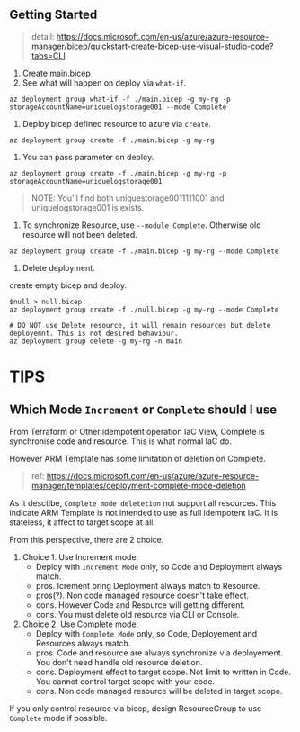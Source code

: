 ## Getting Started

> detail: https://docs.microsoft.com/en-us/azure/azure-resource-manager/bicep/quickstart-create-bicep-use-visual-studio-code?tabs=CLI

1. Create main.bicep
1. See what will happen on deploy via `what-if`.

```shell
az deployment group what-if -f ./main.bicep -g my-rg -p storageAccountName=uniquelogstorage001 --mode Complete
```

1. Deploy bicep defined resource to azure via `create`.

```shell
az deployment group create -f ./main.bicep -g my-rg
```

1. You can pass parameter on deploy.

```shell
az deployment group create -f ./main.bicep -g my-rg -p storageAccountName=uniquelogstorage001
```

> NOTE: You'll find both uniquestorage0011111001 and uniquelogstorage001 is exists.

1. To synchronize Resource, use `--module Complete`. Otherwise old resource will not been deleted.

```shell
az deployment group create -f ./main.bicep -g my-rg --mode Complete
```

1. Delete deployment.

create empty bicep and deploy.

```shell
$null > null.bicep
az deployment group create -f ./null.bicep -g my-rg --mode Complete
```

```shell
# DO NOT use Delete resource, it will remain resources but delete deployemnt. This is not desired behaviour.
az deployment group delete -g my-rg -n main
```

# TIPS

## Which Mode `Increment` or `Complete` should I use

From Terraform or Other idempotent operation IaC View, Complete is synchronise code and resource.
This is what normal IaC do.

However ARM Template has some limitation of deletion on Complete.

> ref: https://docs.microsoft.com/en-us/azure/azure-resource-manager/templates/deployment-complete-mode-deletion

As it desctibe, `Complete mode deletetion` not support all resources.
This indicate ARM Template is not intended to use as full idempotent IaC.
It is stateless, it affect to target scope at all.

From this perspective, there are 2 choice.

1. Choice 1. Use Increment mode.
    * Deploy with `Increment Mode` only, so Code and Deployment always match.
    * pros. Icrement bring Deployment always match to Resource.
    * pros(?). Non code managed resource doesn't take effect.
    * cons. However Code and Resource will getting different.
    * cons. You must delete old resource via CLI or Console.
1. Choice 2. Use Complete mode.
    * Deploy with `Complete Mode` only, so Code, Deployement and Resources always match.
    * pros. Code and resource are always synchronize via deployement. You don't need handle old resource deletion.
    * cons. Deployment effect to target scope. Not limit to written in Code. You cannot control target scope with your code.
    * cons. Non code managed resource will be deleted in target scope.

If you only control resource via bicep, design ResourceGroup to use `Complete` mode if possible.
